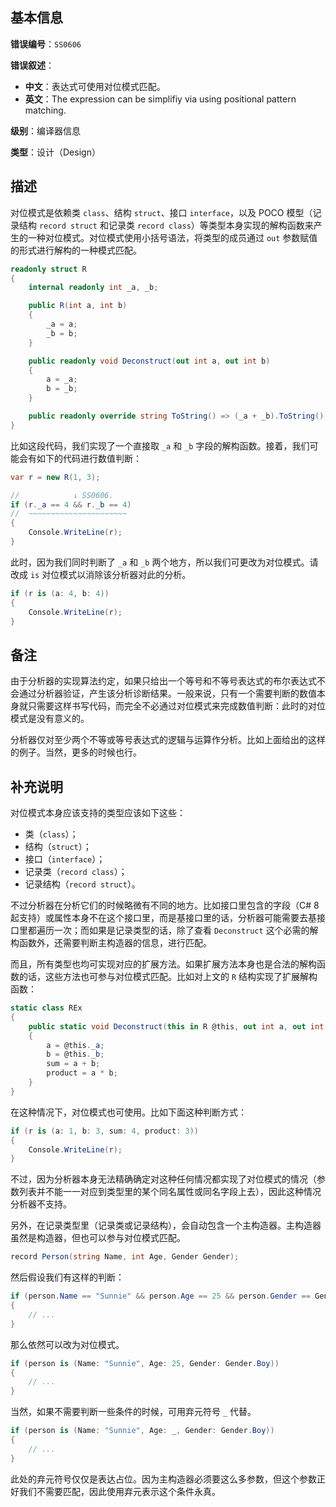 ## 基本信息

**错误编号**：`SS0606`

**错误叙述**：

* **中文**：表达式可使用对位模式匹配。
* **英文**：The expression can be simplifiy via using positional pattern matching.

**级别**：编译器信息

**类型**：设计（Design）

## 描述

对位模式是依赖类 `class`、结构 `struct`、接口 `interface`，以及 POCO 模型（记录结构 `record struct` 和记录类 `record class`）等类型本身实现的解构函数来产生的一种对位模式。对位模式使用小括号语法，将类型的成员通过 `out` 参数赋值的形式进行解构的一种模式匹配。

```csharp
readonly struct R
{
    internal readonly int _a, _b;

    public R(int a, int b)
    {
        _a = a;
        _b = b;
    }

    public readonly void Deconstruct(out int a, out int b)
    {
        a = _a;
        b = _b;
    }

    public readonly override string ToString() => (_a + _b).ToString();
}
```

比如这段代码，我们实现了一个直接取 `_a` 和 `_b` 字段的解构函数。接着，我们可能会有如下的代码进行数值判断：

```csharp
var r = new R(1, 3);

//            ↓ SS0606.
if (r._a == 4 && r._b == 4)
//  ~~~~~~~~~~~~~~~~~~~~~~
{
    Console.WriteLine(r);
}
```

此时，因为我们同时判断了 `_a` 和 `_b` 两个地方，所以我们可更改为对位模式。请改成 `is` 对位模式以消除该分析器对此的分析。

```csharp
if (r is (a: 4, b: 4))
{
    Console.WriteLine(r);
}
```

## 备注

由于分析器的实现算法约定，如果只给出一个等号和不等号表达式的布尔表达式不会通过分析器验证，产生该分析诊断结果。一般来说，只有一个需要判断的数值本身就只需要这样书写代码，而完全不必通过对位模式来完成数值判断：此时的对位模式是没有意义的。

分析器仅对至少两个不等或等号表达式的逻辑与运算作分析。比如上面给出的这样的例子。当然，更多的时候也行。

## 补充说明

对位模式本身应该支持的类型应该如下这些：

* 类（`class`）；
* 结构（`struct`）；
* 接口（`interface`）；
* 记录类（`record class`）；
* 记录结构（`record struct`）。

不过分析器在分析它们的时候略微有不同的地方。比如接口里包含的字段（C# 8 起支持）或属性本身不在这个接口里，而是基接口里的话，分析器可能需要去基接口里都遍历一次；而如果是记录类型的话，除了查看 `Deconstruct` 这个必需的解构函数外，还需要判断主构造器的信息，进行匹配。

而且，所有类型也均可实现对应的扩展方法。如果扩展方法本身也是合法的解构函数的话，这些方法也可参与对位模式匹配。比如对上文的 `R` 结构实现了扩展解构函数：

```csharp
static class REx
{
    public static void Deconstruct(this in R @this, out int a, out int b, out int sum, out int product)
    {
        a = @this._a;
        b = @this._b;
        sum = a + b;
        product = a * b;
    }
}
```

在这种情况下，对位模式也可使用。比如下面这种判断方式：

```csharp
if (r is (a: 1, b: 3, sum: 4, product: 3))
{
    Console.WriteLine(r);
}
```

不过，因为分析器本身无法精确确定对这种任何情况都实现了对位模式的情况（参数列表并不能一一对应到类型里的某个同名属性或同名字段上去），因此这种情况分析器不支持。

另外，在记录类型里（记录类或记录结构），会自动包含一个主构造器。主构造器虽然是构造器，但也可以参与对位模式匹配。

```csharp
record Person(string Name, int Age, Gender Gender);
```

然后假设我们有这样的判断：
```csharp
if (person.Name == "Sunnie" && person.Age == 25 && person.Gender == Gender.Boy)
{
    // ...
}
```

那么依然可以改为对位模式。

```csharp
if (person is (Name: "Sunnie", Age: 25, Gender: Gender.Boy))
{
    // ...
}
```

当然，如果不需要判断一些条件的时候，可用弃元符号 `_` 代替。
```csharp
if (person is (Name: "Sunnie", Age: _, Gender: Gender.Boy))
{
    // ...
}
```

此处的弃元符号仅仅是表达占位。因为主构造器必须要这么多参数，但这个参数正好我们不需要匹配，因此使用弃元表示这个条件永真。
